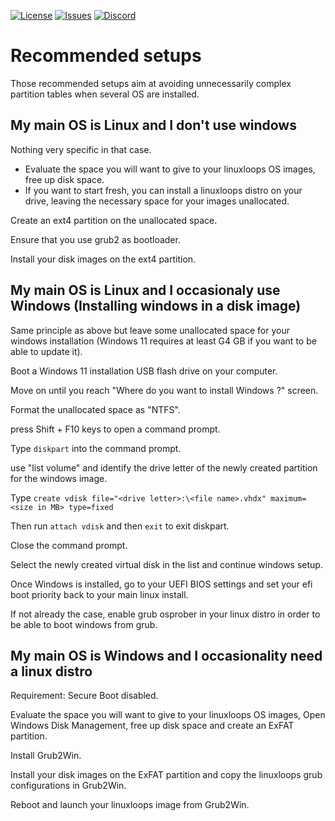 <div id="top"></div>

<!-- Shields/Logos -->
[![License][license-shield]][license-url]
[![Issues][issues-shield]][issues-url]
[![Discord][discord-shield]][discord-url]
  
# Recommended setups

Those recommended setups aim at avoiding unnecessarily complex partition tables when several OS are installed.  


## My main OS is Linux and I don't use windows

Nothing very specific in that case.  
- Evaluate the space you will want to give to your linuxloops OS images, free up disk space.  
- If you want to start fresh, you can install a linuxloops distro on your drive, leaving the necessary space for your images unallocated.  

Create an ext4 partition on the unallocated space.  

Ensure that you use grub2 as bootloader.  

Install your disk images on the ext4 partition.  


## My main OS is Linux and I occasionaly use Windows (Installing windows in a disk image)

Same principle as above but leave some unallocated space for your windows installation (Windows 11 requires at least G4 GB if you want to be able to update it).  

Boot a Windows 11 installation USB flash drive on your computer.  

Move on until you reach "Where do you want to install Windows ?" screen.  

Format the unallocated space as "NTFS".  

press Shift + F10 keys to open a command prompt.  

Type `diskpart` into the command prompt.  

use "list volume" and identify the drive letter of the newly created partition for the windows image.  

Type `create vdisk file="<drive letter>:\<file name>.vhdx" maximum=<size in MB> type=fixed`  

Then run `attach vdisk` and then `exit` to exit diskpart.  

Close the command prompt.  

Select the newly created virtual disk in the list and continue windows setup.  

Once Windows is installed, go to your UEFI BIOS settings and set your efi boot priority back to your main linux install.  

If not already the case, enable grub osprober in your linux distro in order to be able to boot windows from grub.  


## My main OS is Windows and I occasionality need a linux distro

Requirement: Secure Boot disabled.  

Evaluate the space you will want to give to your linuxloops OS images, Open Windows Disk Management, free up disk space and create an ExFAT partition.  

Install Grub2Win.  

Install your disk images on the ExFAT partition and copy the linuxloops grub configurations in Grub2Win.  

Reboot and launch your linuxloops image from Grub2Win.  


<!-- Reference Links -->
<!-- Badges -->
[license-shield]: https://img.shields.io/github/license/sebanc/linuxloops?label=License&logo=Github&style=flat-square
[license-url]: ./LICENSE
[issues-shield]: https://img.shields.io/github/issues/sebanc/linuxloops?label=Issues&logo=Github&style=flat-square
[issues-url]: https://github.com/sebanc/linuxloops/issues
[discord-shield]: https://img.shields.io/badge/Discord-Join-7289da?style=flat-square&logo=discord&logoColor=%23FFFFFF
[discord-url]: https://discord.gg/x2EgK2M


